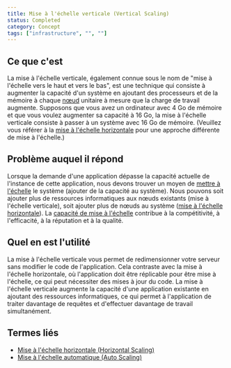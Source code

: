 ```yaml
---
title: Mise à l'échelle verticale (Vertical Scaling)
status: Completed
category: Concept
tags: ["infrastructure", "", ""]
---
```


## Ce que c'est

La mise à l'échelle verticale, également connue sous le nom de "mise à l'échelle vers le haut et vers le bas", est une technique qui consiste à augmenter la capacité d'un système en ajoutant des processeurs et de la mémoire à chaque [nœud](/nodes/) unitaire à mesure que la charge de travail augmente.
Supposons que vous avez un ordinateur avec 4 Go de mémoire et que vous voulez augmenter sa capacité à 16 Go, la mise à l'échelle verticale consiste à passer à un système avec 16 Go de mémoire. (Veuillez vous référer à la [mise à l'échelle horizontale](/horizontal-scaling/) pour une approche différente de mise à l'échelle.)

## Problème auquel il répond

Lorsque la demande d'une application dépasse la capacité actuelle de l'instance de cette application, nous devons trouver un moyen de [mettre à l'échelle](/scalability/) le système (ajouter de la capacité au système).
Nous pouvons soit ajouter plus de ressources informatiques aux nœuds existants (mise à l'échelle verticale), soit ajouter plus de nœuds au système ([mise à l'échelle horizontale](/horizontal-scaling/)).
La [capacité de mise à l'échelle](/scalability/) contribue à la compétitivité, à l'efficacité, à la réputation et à la qualité.
 
## Quel en est l'utilité

La mise à l'échelle verticale vous permet de redimensionner votre serveur sans modifier le code de l'application.
Cela contraste avec la mise à l'échelle horizontale, où l'application doit être réplicable pour être mise à l'échelle, ce qui peut nécessiter des mises à jour du code.
La mise à l'échelle verticale augmente la capacité d'une application existante en ajoutant des ressources informatiques, ce qui permet à l'application de traiter davantage de requêtes et d'effectuer davantage de travail simultanément.

## Termes liés

* [Mise à l'échelle horizontale (Horizontal Scaling)](/horizontal-scaling/)
* [Mise à l'échelle automatique (Auto Scaling)](/auto-scaling/)
